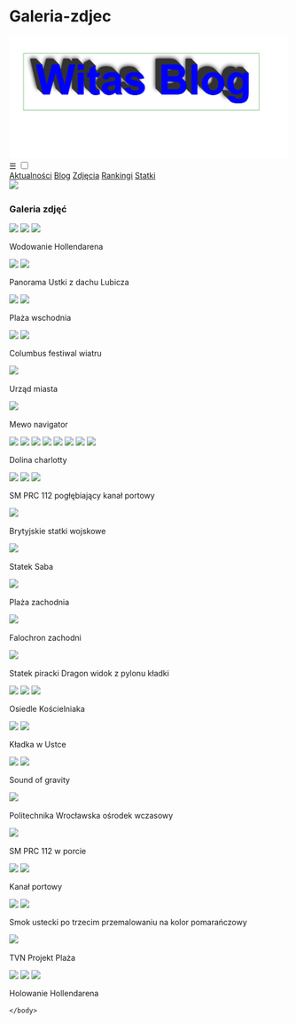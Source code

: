 # Galeria-zdjec
<!DOCTYPE html>
<html>
    <head>
        <meta charset="utf-8">
        <title>testowa.pl</title>
       <link rel="stylesheet" type="text/css" href="main.css">
    </head>
    <body>
    <div class="menu-1">
    
<img class="logo" src="logo.png">
         </div>
         <div class="nav"> 
         <label for="toggle">&#9776;</label>
         <input type="checkbox" id="toggle">
         <div class="menu">
      <a href="https://witas-w.github.io/Aktualnosci/">Aktualności</a>
            <a href="https://witas-w.github.io/Bloguje-witas/">Blog</a>
            <a href="https://witas-w.github.io/Galeria-zdjec/">Zdjęcia</a>
             <a href="https://witas-w.github.io/Ranking/">Rankingi</a>
             <a href="https://witas-w.github.io/OStatkach/">Statki</a>
     </div>  
        
</div>   
        
         
<img id="img" src="https://s6.ifotos.pl/img/DBF2C311-_qsweqxn.jpg">
        
 <div id="lokiter">
         <h3 id="akt">Galeria zdjęć</h3>
<img  class="img" src="https://camo.githubusercontent.com/ec02c045e3f4c37f2255f32783469244a9ea17d8/68747470733a2f2f692e6962622e636f2f534a59395947582f44382d42392d41372d45342d443736392d343732372d382d4144312d353733303430392d4231352d42452e706e67">
   <img class="img" src="https://i.ibb.co/HF6M6bV/81-A58662-34-C0-493-B-B211-A59-C36416-B70.jpg">
    <img class="img" src="https://i.ibb.co/nj074kK/074-B68-BA-5-C32-4-A10-8-A89-7-D69-F6-C318-A4.png">        
<p>Wodowanie Hollendarena</p>
<img class="img" src="https://s6.ifotos.pl/img/15E84589-_qsexsra.jpg">
  <img class="img" src="https://s6.ifotos.pl/img/3DF9BB36-_qsexsxn.jpg"> 
<p>Panorama Ustki z dachu Lubicza</p> 
<img class="img" src="https://s6.ifotos.pl/img/FFB1236D-_qsexsex.jpg">
<img class="img" src="https://s6.ifotos.pl/img/E455A000-_qsexapw.jpg">
<p>Plaża wschodnia</p>
<img class="img" src="https://s6.ifotos.pl/img/D279149D-_qsexapq.jpg">
<img class="img" src="https://s6.ifotos.pl/img/55E69563-_qsexahx.jpg">
<p>Columbus festiwal wiatru</p>
<img class="img" src="https://upload.wikimedia.org/wikipedia/commons/f/f4/POL_Ustka_ul_Wyszy%C5%84skiego-_ratusz.jpg">
<p>Urząd miasta</p>
<img class="img" src="https://s6.ifotos.pl/img/CB8F85DE-_qsenwns.jpg">
<p>Mewo navigator</p>
<img class="img" src="https://s6.ifotos.pl/img/E97B76D0-_qsenwna.jpg">
<img class="img" src="https://s6.ifotos.pl/img/FAE9271F-_qsenwqw.png">
<img class="img" src="https://s6.ifotos.pl/img/72235932-_qsenwqe.png">
<img class="img" src="https://s6.ifotos.pl/img/0068FAFE-_qsenwqs.png">
<img class="img" src="https://s6.ifotos.pl/img/C3431DA6-_qsenwqa.png">
<img class="img" src="https://s6.ifotos.pl/img/E7D4A1FA-_qsensph.png">
<img class="img" src="https://s6.ifotos.pl/img/54B847AF-_qsenspx.png">
<a  href="https://ifotos.pl/z/qswprnw/"><img src="https://s6.ifotos.pl/img/C01E7B4A-_qswprnw.jpg"></a>
<p>Dolina charlotty</p>
<img class="img" src="https://s6.ifotos.pl/img/CD2689FD-_qsenqhh.jpg">
<img class="img" src="https://s6.ifotos.pl/img/3FDAA6B6-_qsenqhr.jpg">
<img class="img" src="https://s6.ifotos.pl/img/70AB9560-_qsenqhx.jpg">
<p>SM PRC 112 pogłębiający kanał portowy</p>
<img class="img" src="https://s6.ifotos.pl/img/CC24A0CB-_qseehnh.jpg">
<p>Brytyjskie statki wojskowe</p>
<img class="img" src="https://s6.ifotos.pl/img/FF155FBD-_qseehnr.jpg">
<p>Statek Saba</p>
<img class="img" src="https://s6.ifotos.pl/img/CA2A7108-_qseehne.jpg">
<p>Plaża zachodnia</p>
<img class="img" src="https://s6.ifotos.pl/img/86E93E14-_qseehns.jpg">
<p>Falochron zachodni</p>
<img class="img" src="https://s6.ifotos.pl/img/B11AD23B-_qseeher.jpg">
<p>Statek piracki Dragon widok z pylonu kładki</p>
<img class="img" src="https://s6.ifotos.pl/img/4B30ABE5-_qseersw.jpg">
<img class="img" src="https://s6.ifotos.pl/img/D478BC99-_qseerss.jpg">
<img class="img" src="https://s6.ifotos.pl/img/D4CC5BDF-_qseersa.jpg">
<p>Osiedle Kościelniaka</p>
<img class="img" src="https://s6.ifotos.pl/img/4E942CF9-_qsewwph.jpg">

<img class="img" src="https://s6.ifotos.pl/img/333A4427-_qsewwpx.jpg">
<p>Kładka w Ustce</p>
<img class="img" src="https://s6.ifotos.pl/img/201907271_qseshqs.jpg">
<img class="img" src="https://s6.ifotos.pl/img/201907271_qseshqq.jpg">

<p>Sound of gravity</p>
<img class="img" src="https://s6.ifotos.pl/img/201907281_qsesrpp.jpg">

<p>Politechnika Wrocławska ośrodek wczasowy</p>
<img class="img" src="https://s6.ifotos.pl/img/201907281_qseahxh.jpg">


<p>SM PRC 112 w porcie</p>
<img class="img" src="https://s6.ifotos.pl/img/201907281_qseahxr.jpg">
<img src="https://s6.ifotos.pl/img/201907281_qseahxx.jpg">

<p>Kanał portowy</p>
<img class="img" src="https://s6.ifotos.pl/img/30C63D83-_qseaxrn.jpg">
<img class="img" src="https://s6.ifotos.pl/img/6C956F18-_qseaxre.jpg">

<p>Smok ustecki po trzecim przemalowaniu na kolor pomarańczowy</p>
       
<a  href="https://ifotos.pl/z/qswpswe/"><img class="img" src="https://s6.ifotos.pl/img/EC039B8D-_qswpswe.jpg"></a>
<p>TVN Projekt Plaża</p>
<a  href="https://ifotos.pl/z/qswxrxx/"><img class="img" src="https://s6.ifotos.pl/img/Resized20_qswxrxx.jpg"></a>
<a  href="https://ifotos.pl/z/qswxrxe/"><img class="img" src="https://s6.ifotos.pl/img/201908091_qswxrxe.jpg"></a>
<a  href="https://ifotos.pl/z/qswxrxs/"><img class="img" src="https://s6.ifotos.pl/img/Resized20_qswxrxs.jpg"></a>

<p>Holowanie Hollendarena</p> 
 </div>
       
   
 
    </body>
</html>

